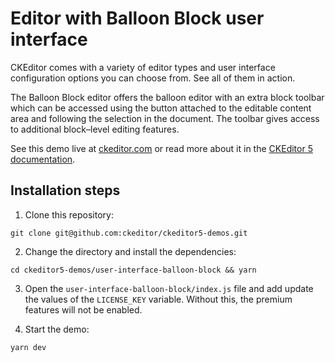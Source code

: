 # Editor with Balloon Block user interface

CKEditor comes with a variety of editor types and user interface configuration options you can choose from. See all of them in action.

The Balloon Block editor offers the balloon editor with an extra block toolbar which can be accessed using the button attached to the editable content area and following the selection in the document. The toolbar gives access to additional block–level editing features.

See this demo live at [ckeditor.com](http://ckeditor.com/ckeditor-5/demo/editor-types.html#balloon-block) or read more about it in the [CKEditor 5 documentation](https://ckeditor.com/docs/ckeditor5/latest/examples/builds/balloon-block-editor.html).

## Installation steps

1. Clone this repository:

```shell
git clone git@github.com:ckeditor/ckeditor5-demos.git
```

2. Change the directory and install the dependencies:

```shell
cd ckeditor5-demos/user-interface-balloon-block && yarn
```

3. Open the `user-interface-balloon-block/index.js` file and add update the values of the `LICENSE_KEY` variable. Without this, the premium features will not be enabled.

4. Start the demo:

```shell
yarn dev
```
